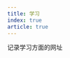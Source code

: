 ```yaml
---
title: 学习
index: true
article: true
---
```


记录学习方面的网址
<!-- more -->

<div class="vp-card-container">
  <VPCard
    title="力扣"
    desc="海量技术面试题库，拥有算法、数据结构、系统设计等 1000+题目，帮助你高效提升编程技能，轻松拿下世界 IT 名企 Dream Offer。"
    logo="https://leetcode.cn/favicon.ico"
    link="https://leetcode.cn/"
  />
  <VPCard
    title="Hello 算法"
    desc="动画图解、一键运行的数据结构与算法教程"
    logo="https://www.hello-algo.com/assets/images/favicon.png"
    link="https://www.hello-algo.com/"
  />
</div>